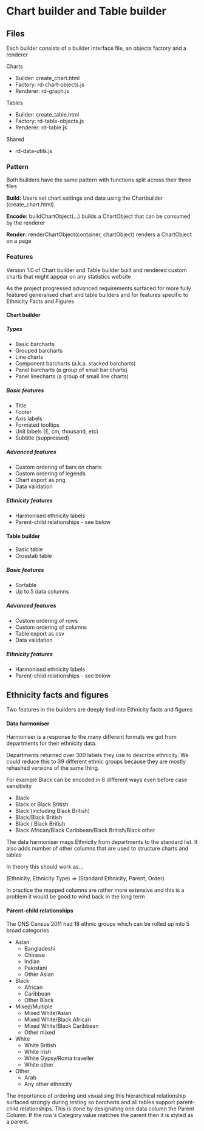 # Chart builder and Table builder

## Files
Each builder consists of a builder interface file, an objects factory and a renderer

Charts
- Builder: create_chart.html
- Factory: rd-chart-objects.js 
- Renderer: rd-graph.js

Tables
- Builder: create_table.html
- Factory: rd-table-objects.js
- Renderer: rd-table.js

Shared
- rd-data-utils.js


### Pattern
Both builders have the same pattern with functions split across their three files 

**Build:** Users set chart settings and data using the Chartbuilder (create_chart.html).

**Encode:** buildChartObject(...) builds a ChartObject that can be consumed by the renderer 

**Render:** renderChartObject(container, chartObject) renders a ChartObject on a page


### Features

Version 1.0 of Chart builder and Table builder built and rendered custom charts that might appear on any statistics website

As the project progressed advanced requirements surfaced for more fully featured generalised chart and table builders and for features specific to Ethnicity Facts and Figures 

#### Chart builder

##### Types
- Basic barcharts
- Grouped barcharts
- Line charts
- Component barcharts (a.k.a. stacked barcharts)
- Panel barcharts (a group of small bar charts)
- Panel linecharts (a group of small line charts)

##### Basic features

- Title
- Footer
- Axis labels
- Formated tooltips
- Unit labels (£, cm, thousand, etc)
- Subtitle (suppressed)

##### Advanced features
* Custom ordering of bars on charts
* Custom ordering of legends
* Chart export as png
* Data validation

##### Ethnicity features
* Harmonised ethnicity labels
* Parent-child relationships - see below

#### Table builder
- Basic table
- Crosstab table

##### Basic features
- Sortable
- Up to 5 data columns

##### Advanced features
* Custom ordering of rows
* Custom ordering of columns
* Table export as csv
* Data validation

##### Ethnicity features
* Harmonised ethnicity labels
* Parent-child relationships - see below

## Ethnicity facts and figures
Two features in the builders are deeply tied into Ethnicity facts and figures

#### Data harmoniser
Harmoniser is a response to the many different formats we got from departments for their ethnicity data.

Departments returned over 300 labels they use to describe ethnicity. We could reduce this to 39 different ethnic groups because they are mostly rehashed versions of the same thing. 

For example Black can be encoded in 6 different ways even before case sensitivity
- Black
- Black or Black British
- Black (including Black British)
- Black/Black British
- Black / Black British
- Black African/Black Caribbean/Black British/Black other

The data harmoniser maps Ethnicity from departments to the standard list. It also adds number of other columns that are used to structure charts and tables

In theory this should work as...

(Ethnicity, Ethnicity Type) => (Standard Ethnicity, Parent, Order)

In practice the mapped columns are rather more extensive and this is a problem it would be good to wind back in the long term

#### Parent-child relationships
The ONS Census 2011 had 18 ethnic groups which can be rolled up into 5 broad categories

- Asian
  - Bangladeshi
  - Chinese
  - Indian
  - Pakistani
  - Other Asian
- Black
  - African
  - Caribbean
  - Other Black
- Mixed/Multiple
  - Mixed White/Asian
  - Mixed White/Black African
  - Mixed White/Black Caribbean
  - Other mixed
- White
  - White British
  - White Irish
  - White Gypsy/Roma traveller
  - White other
- Other
  - Arab
  - Any other ethnicity

The importance of ordering and visualising this hierarchical relationship surfaced strongly during testing so barcharts and all tables support parent-child relationships. 
This is done by designating one data column the Parent Column. If the row's Category value matches the parent then it is styled as a parent.
  